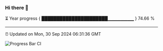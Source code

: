 ### Hi there 👋

⏳ Year progress { ██████████████████████▁▁▁▁▁▁▁▁ } 74.66 %

---

⏰ Updated on Mon, 30 Sep 2024 06:31:36 GMT

![Progress Bar CI](https://github.com/ZhaoGui/ZhaoGui/workflows/Progress%20Bar%20CI/badge.svg)
